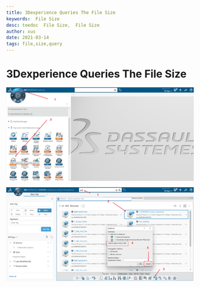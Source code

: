 ```yaml
---
title: 3Dexperience Queries The File Size
keywords:  File Size
desc: teedoc  File Size,  File Size
author: xus
date: 2021-03-14
tags: file,size,query
---
```


# 3Dexperience Queries The File Size

![](2022-04-13-15-44-30.png)

![](2022-04-13-15-44-47.png)